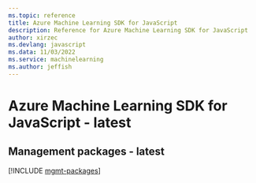 ```yaml
---
ms.topic: reference
title: Azure Machine Learning SDK for JavaScript
description: Reference for Azure Machine Learning SDK for JavaScript
author: xirzec
ms.devlang: javascript
ms.data: 11/03/2022
ms.service: machinelearning
ms.author: jeffish
---
```

# Azure Machine Learning SDK for JavaScript - latest

## Management packages - latest
[!INCLUDE [mgmt-packages](machine-learning-mgmt-index.md)]